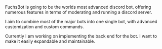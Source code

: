 FuchsBot is going to be the worlds most advanced discord bot, offering numerous features in terms of moderating and running a discord server.

I aim to combine most of the major bots into one single bot, with advanced customization and custom commands.

Currently I am working on implementing the back end for the bot. I want to make it easily expandable and maintainable.